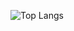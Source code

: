 ![Top Langs](https://github-readme-stats.vercel.app/api/top-langs/?username=mashhur&layout=compact&theme=radical)
